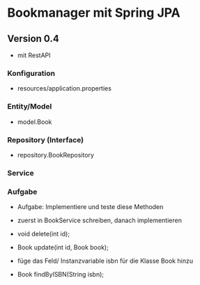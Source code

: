 # Bookmanager mit Spring JPA
## Version 0.4

* mit RestAPI

### Konfiguration
* resources/application.properties

### Entity/Model
* model.Book

### Repository (Interface)
* repository.BookRepository

### Service



### Aufgabe
* Aufgabe: Implementiere und teste diese Methoden 
* zuerst in BookService schreiben, danach implementieren 

* void delete(int id);
* Book update(int id, Book book);
* füge das Feld/ Instanzvariable isbn für die Klasse Book hinzu
* Book findByISBN(String isbn);

